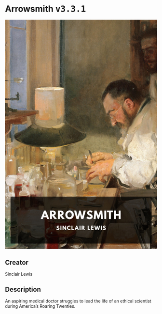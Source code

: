 
# Arrowsmith <kbd>v3.3.1</kbd>

<center>
  <img src="./cover-1024.jpg"/>
</center>

## Creator
Sinclair Lewis

## Description
An aspiring medical doctor struggles to lead the life of an ethical scientist during America’s Roaring Twenties.
